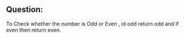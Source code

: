 ## Question:
To Check whether the number is Odd or Even , id odd return odd and if even then return even.
